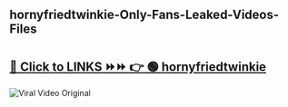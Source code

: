 
 ## hornyfriedtwinkie-Only-Fans-Leaked-Videos-Files

# <h2><a href="https://mediaupload.pro?hornyfriedtwinkie">🔗 Click to LINKS ⏩⏩ 👉 🟢 hornyfriedtwinkie </a></h2>

<a href="https://mediaupload.pro?hornyfriedtwinkie" rel="nofollow" data-target="animated-image.originalLink"><img src="https://i.ibb.co.com/xMMVF88/686577567.gif" alt="Viral Video Original" style="max-width: 100%; display: inline-block;" data-target="animated-image.originalImage"></a>